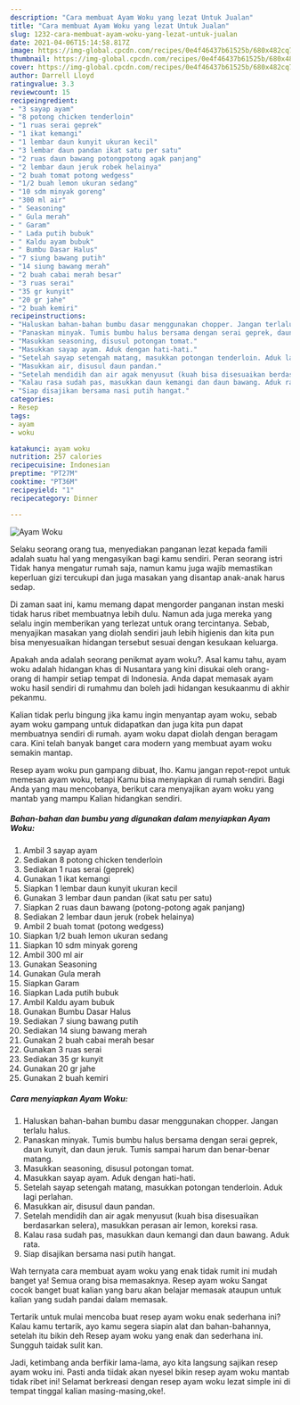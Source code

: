 ```yaml
---
description: "Cara membuat Ayam Woku yang lezat Untuk Jualan"
title: "Cara membuat Ayam Woku yang lezat Untuk Jualan"
slug: 1232-cara-membuat-ayam-woku-yang-lezat-untuk-jualan
date: 2021-04-06T15:14:58.817Z
image: https://img-global.cpcdn.com/recipes/0e4f46437b61525b/680x482cq70/ayam-woku-foto-resep-utama.jpg
thumbnail: https://img-global.cpcdn.com/recipes/0e4f46437b61525b/680x482cq70/ayam-woku-foto-resep-utama.jpg
cover: https://img-global.cpcdn.com/recipes/0e4f46437b61525b/680x482cq70/ayam-woku-foto-resep-utama.jpg
author: Darrell Lloyd
ratingvalue: 3.3
reviewcount: 15
recipeingredient:
- "3 sayap ayam"
- "8 potong chicken tenderloin"
- "1 ruas serai geprek"
- "1 ikat kemangi"
- "1 lembar daun kunyit ukuran kecil"
- "3 lembar daun pandan ikat satu per satu"
- "2 ruas daun bawang potongpotong agak panjang"
- "2 lembar daun jeruk robek helainya"
- "2 buah tomat potong wedgess"
- "1/2 buah lemon ukuran sedang"
- "10 sdm minyak goreng"
- "300 ml air"
- " Seasoning"
- " Gula merah"
- " Garam"
- " Lada putih bubuk"
- " Kaldu ayam bubuk"
- " Bumbu Dasar Halus"
- "7 siung bawang putih"
- "14 siung bawang merah"
- "2 buah cabai merah besar"
- "3 ruas serai"
- "35 gr kunyit"
- "20 gr jahe"
- "2 buah kemiri"
recipeinstructions:
- "Haluskan bahan-bahan bumbu dasar menggunakan chopper. Jangan terlalu halus."
- "Panaskan minyak. Tumis bumbu halus bersama dengan serai geprek, daun kunyit, dan daun jeruk. Tumis sampai harum dan benar-benar matang."
- "Masukkan seasoning, disusul potongan tomat."
- "Masukkan sayap ayam. Aduk dengan hati-hati."
- "Setelah sayap setengah matang, masukkan potongan tenderloin. Aduk lagi perlahan."
- "Masukkan air, disusul daun pandan."
- "Setelah mendidih dan air agak menyusut (kuah bisa disesuaikan berdasarkan selera), masukkan perasan air lemon, koreksi rasa."
- "Kalau rasa sudah pas, masukkan daun kemangi dan daun bawang. Aduk rata."
- "Siap disajikan bersama nasi putih hangat."
categories:
- Resep
tags:
- ayam
- woku

katakunci: ayam woku 
nutrition: 257 calories
recipecuisine: Indonesian
preptime: "PT27M"
cooktime: "PT36M"
recipeyield: "1"
recipecategory: Dinner

---
```



![Ayam Woku](https://img-global.cpcdn.com/recipes/0e4f46437b61525b/680x482cq70/ayam-woku-foto-resep-utama.jpg)

Selaku seorang orang tua, menyediakan panganan lezat kepada famili adalah suatu hal yang mengasyikan bagi kamu sendiri. Peran seorang istri Tidak hanya mengatur rumah saja, namun kamu juga wajib memastikan keperluan gizi tercukupi dan juga masakan yang disantap anak-anak harus sedap.

Di zaman  saat ini, kamu memang dapat mengorder panganan instan meski tidak harus ribet membuatnya lebih dulu. Namun ada juga mereka yang selalu ingin memberikan yang terlezat untuk orang tercintanya. Sebab, menyajikan masakan yang diolah sendiri jauh lebih higienis dan kita pun bisa menyesuaikan hidangan tersebut sesuai dengan kesukaan keluarga. 



Apakah anda adalah seorang penikmat ayam woku?. Asal kamu tahu, ayam woku adalah hidangan khas di Nusantara yang kini disukai oleh orang-orang di hampir setiap tempat di Indonesia. Anda dapat memasak ayam woku hasil sendiri di rumahmu dan boleh jadi hidangan kesukaanmu di akhir pekanmu.

Kalian tidak perlu bingung jika kamu ingin menyantap ayam woku, sebab ayam woku gampang untuk didapatkan dan juga kita pun dapat membuatnya sendiri di rumah. ayam woku dapat diolah dengan beragam cara. Kini telah banyak banget cara modern yang membuat ayam woku semakin mantap.

Resep ayam woku pun gampang dibuat, lho. Kamu jangan repot-repot untuk memesan ayam woku, tetapi Kamu bisa menyiapkan di rumah sendiri. Bagi Anda yang mau mencobanya, berikut cara menyajikan ayam woku yang mantab yang mampu Kalian hidangkan sendiri.

<!--inarticleads1-->

##### Bahan-bahan dan bumbu yang digunakan dalam menyiapkan Ayam Woku:

1. Ambil 3 sayap ayam
1. Sediakan 8 potong chicken tenderloin
1. Sediakan 1 ruas serai (geprek)
1. Gunakan 1 ikat kemangi
1. Siapkan 1 lembar daun kunyit ukuran kecil
1. Gunakan 3 lembar daun pandan (ikat satu per satu)
1. Siapkan 2 ruas daun bawang (potong-potong agak panjang)
1. Sediakan 2 lembar daun jeruk (robek helainya)
1. Ambil 2 buah tomat (potong wedgess)
1. Siapkan 1/2 buah lemon ukuran sedang
1. Siapkan 10 sdm minyak goreng
1. Ambil 300 ml air
1. Gunakan  Seasoning
1. Gunakan  Gula merah
1. Siapkan  Garam
1. Siapkan  Lada putih bubuk
1. Ambil  Kaldu ayam bubuk
1. Gunakan  Bumbu Dasar Halus
1. Sediakan 7 siung bawang putih
1. Sediakan 14 siung bawang merah
1. Gunakan 2 buah cabai merah besar
1. Gunakan 3 ruas serai
1. Sediakan 35 gr kunyit
1. Gunakan 20 gr jahe
1. Gunakan 2 buah kemiri




<!--inarticleads2-->

##### Cara menyiapkan Ayam Woku:

1. Haluskan bahan-bahan bumbu dasar menggunakan chopper. Jangan terlalu halus.
1. Panaskan minyak. Tumis bumbu halus bersama dengan serai geprek, daun kunyit, dan daun jeruk. Tumis sampai harum dan benar-benar matang.
1. Masukkan seasoning, disusul potongan tomat.
1. Masukkan sayap ayam. Aduk dengan hati-hati.
1. Setelah sayap setengah matang, masukkan potongan tenderloin. Aduk lagi perlahan.
1. Masukkan air, disusul daun pandan.
1. Setelah mendidih dan air agak menyusut (kuah bisa disesuaikan berdasarkan selera), masukkan perasan air lemon, koreksi rasa.
1. Kalau rasa sudah pas, masukkan daun kemangi dan daun bawang. Aduk rata.
1. Siap disajikan bersama nasi putih hangat.




Wah ternyata cara membuat ayam woku yang enak tidak rumit ini mudah banget ya! Semua orang bisa memasaknya. Resep ayam woku Sangat cocok banget buat kalian yang baru akan belajar memasak ataupun untuk kalian yang sudah pandai dalam memasak.

Tertarik untuk mulai mencoba buat resep ayam woku enak sederhana ini? Kalau kamu tertarik, ayo kamu segera siapin alat dan bahan-bahannya, setelah itu bikin deh Resep ayam woku yang enak dan sederhana ini. Sungguh taidak sulit kan. 

Jadi, ketimbang anda berfikir lama-lama, ayo kita langsung sajikan resep ayam woku ini. Pasti anda tiidak akan nyesel bikin resep ayam woku mantab tidak ribet ini! Selamat berkreasi dengan resep ayam woku lezat simple ini di tempat tinggal kalian masing-masing,oke!.

